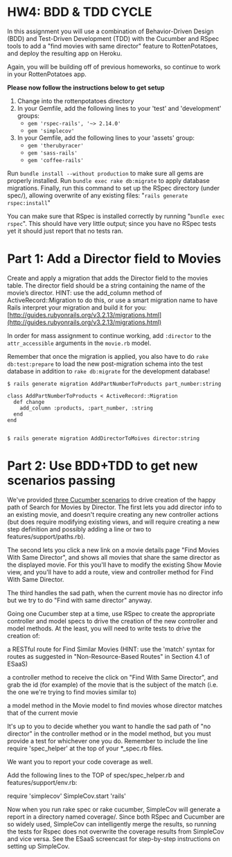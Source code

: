 # HW4: BDD & TDD CYCLE

In this assignment you will use a combination of Behavior-Driven Design (BDD) and Test-Driven Development (TDD) with the Cucumber and RSpec tools to add a "find movies with same director" feature to RottenPotatoes, and deploy the resulting app on Heroku.

Again, you will be building off of previous homeworks, so continue to work in your RottenPotatoes app.

**Please now follow the instructions below to get setup**

1. Change into the rottenpotatoes directory
2. In your Gemfile, add the following lines to your 'test' and 'development' groups:
	* `gem 'rspec-rails', '~> 2.14.0'`
	* `gem 'simplecov'`
1. In your Gemfile, add the following lines to your 'assets' group:
	* `gem 'therubyracer'`
	* `gem 'sass-rails'`
	* `gem 'coffee-rails'`

Run `bundle install --without production` to make sure all gems are properly installed.
Run `bundle exec rake db:migrate` to apply database migrations.
Finally, run this command to set up the RSpec directory (under spec/), allowing overwrite of any existing files: "`rails generate rspec:install`"

You can make sure that RSpec is installed correctly by running "`bundle exec rspec`".  This should have very little output; since you have no RSpec tests yet it should just report that no tests ran.

# Part 1: Add a Director field to Movies

Create and apply a migration that adds the Director field to the movies table. The director field should be a string containing the name of the movie’s director. HINT: use the add_column method of ActiveRecord::Migration to do this, or use a smart migration name to have Rails interpret your migration and build it for you: [http://guides.rubyonrails.org/v3.2.13/migrations.html](http://guides.rubyonrails.org/v3.2.13/migrations.html)

In order for mass assignment to continue working, add `:director` to the `attr_accessible` arguments in the `movie.rb` model.

Remember that once the migration is applied, you also have to do `rake db:test:prepare` to load the new post-migration schema into the test database in addition to `rake db:migrate` for the development database!

	$ rails generate migration AddPartNumberToProducts part_number:string

	class AddPartNumberToProducts < ActiveRecord::Migration
	  def change
	    add_column :products, :part_number, :string
	  end
	end


	$ rails generate migration AddDirectorToMoives director:string

# Part 2: Use BDD+TDD to get new scenarios passing

 We've provided [three Cucumber scenarios](http://pastebin.com/L6FYWyV7) to drive creation of the happy path of Search for Movies by Director. The first lets you add director info to an existing movie, and doesn't require creating any new controller actions (but does require modifying existing views, and will require creating a new step definition and possibly adding a line or two to features/support/paths.rb).

The second lets you click a new link on a movie details page "Find Movies With Same Director", and shows all movies that share the same director as the displayed movie.
For this you'll have to modify the existing Show Movie view, and you'll have to add a route, view and controller method for Find With Same Director.

The third handles the sad path, when the current movie has no director info but we try to do "Find with same director" anyway.

Going one Cucumber step at a time, use RSpec to create the appropriate controller and model specs to drive the creation of the new controller and model methods. At the least, you will need to write tests to drive the creation of:

a RESTful route for Find Similar Movies (HINT: use the 'match' syntax for routes as suggested in "Non-Resource-Based Routes" in Section 4.1 of ESaaS)

a controller method to receive the click on "Find With Same Director", and grab the id (for example) of the movie that is the subject of the match (i.e. the one we're trying to find movies similar to)

a model method in the Movie model to find movies whose director matches that of the current movie

It's up to you to decide whether you want to handle the sad path of "no director" in the controller method or in the model method, but you must provide a test for whichever one you do. Remember to include the line require 'spec_helper' at the top of your *_spec.rb files.

We want you to report your code coverage as well.

Add the following lines to the TOP of spec/spec_helper.rb and features/support/env.rb:

require 'simplecov'
SimpleCov.start 'rails'
  
Now when you run rake spec or rake cucumber, SimpleCov will generate a report in a directory named coverage/. Since both RSpec and Cucumber are so widely used, SimpleCov can intelligently merge the results, so running the tests for Rspec does not overwrite the coverage results from SimpleCov and vice versa. See the ESaaS screencast for step-by-step instructions on setting up SimpleCov.